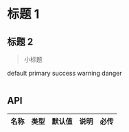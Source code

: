 <!-- 说明模板 -->

# 标题 1

## 标题 2

> 小标题

<!-- 展示 -->

<d-button type="default">default</d-button>
<d-button type="primary">primary</d-button>
<d-button type="success">success</d-button>
<d-button type="warning">warning</d-button>
<d-button type="danger">danger</d-button>

```html

```

## API

| 名称 | 类型 | 默认值 | 说明 | 必传 |
| :--: | :--: | :----: | ---- | ---- |
